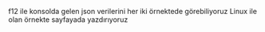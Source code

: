 f12 ile konsolda gelen json verilerini her iki örnektede görebiliyoruz
Linux ile olan örnekte sayfayada yazdırıyoruz
